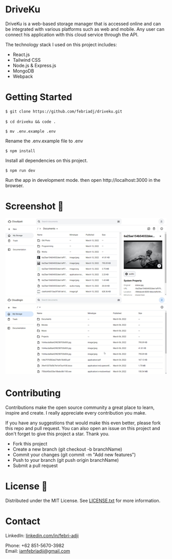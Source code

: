 # DriveKu
DriveKu is a web-based storage manager that is accessed online and can be integrated with various platforms such as web and mobile. Any user can connect his application with this cloud service through the API.

The technology stack I used on this project includes:
  - React.js
  - Tailwind CSS
  - Node.js & Express.js
  - MongoDB
  - Webpack

# Getting Started
~~~
$ git clone https://github.com/febriadj/driveku.git

$ cd driveku && code .
~~~
~~~
$ mv .env.example .env
~~~
Rename the .env.example file to .env

~~~
$ npm install
~~~
Install all dependencies on this project.

~~~
$ npm run dev
~~~
Run the app in development mode. then open http://localhost:3000 in the browser.

# Screenshot 📸
![img](./documents/images/app.png)
![gif](./documents/images/app.gif)

# Contributing
Contributions make the open source community a great place to learn, inspire and create. I really appreciate every contribution you make.

If you have any suggestions that would make this even better, please fork this repo and pull request. You can also open an issue on this project and don't forget to give this project a star. Thank you.

- Fork this project
- Create a new branch (git checkout -b branchName)
- Commit your changes (git commit -m "Add new features")
- Push to your branch (git push origin branchName)
- Submit a pull request

# License 📄
Distributed under the MIT License. See [LICENSE.txt](https://github.com/febriadj/driveku/blob/master/LICENSE) for more information.

# Contact
LinkedIn: [linkedin.com/in/febri-adji](https://linkedin.com/in/febri-adji)

Phone: +62 851-5670-3982\
Email: <iamfebriadji@gmail.com>
